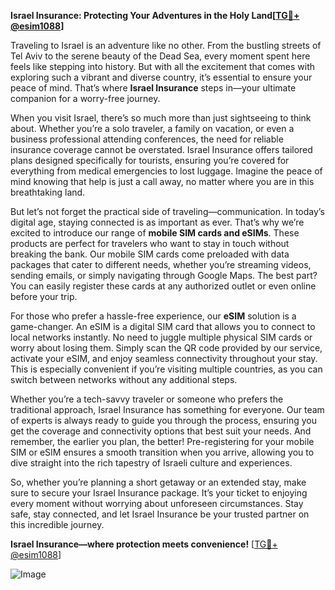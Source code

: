 **Israel Insurance: Protecting Your Adventures in the Holy Land[[TG💪+ @esim1088](https://t.me/s/esim1088)]**

Traveling to Israel is an adventure like no other. From the bustling streets of Tel Aviv to the serene beauty of the Dead Sea, every moment spent here feels like stepping into history. But with all the excitement that comes with exploring such a vibrant and diverse country, it’s essential to ensure your peace of mind. That’s where **Israel Insurance** steps in—your ultimate companion for a worry-free journey.

When you visit Israel, there’s so much more than just sightseeing to think about. Whether you’re a solo traveler, a family on vacation, or even a business professional attending conferences, the need for reliable insurance coverage cannot be overstated. Israel Insurance offers tailored plans designed specifically for tourists, ensuring you’re covered for everything from medical emergencies to lost luggage. Imagine the peace of mind knowing that help is just a call away, no matter where you are in this breathtaking land.

But let’s not forget the practical side of traveling—communication. In today’s digital age, staying connected is as important as ever. That’s why we’re excited to introduce our range of **mobile SIM cards and eSIMs**. These products are perfect for travelers who want to stay in touch without breaking the bank. Our mobile SIM cards come preloaded with data packages that cater to different needs, whether you’re streaming videos, sending emails, or simply navigating through Google Maps. The best part? You can easily register these cards at any authorized outlet or even online before your trip.

For those who prefer a hassle-free experience, our **eSIM** solution is a game-changer. An eSIM is a digital SIM card that allows you to connect to local networks instantly. No need to juggle multiple physical SIM cards or worry about losing them. Simply scan the QR code provided by our service, activate your eSIM, and enjoy seamless connectivity throughout your stay. This is especially convenient if you’re visiting multiple countries, as you can switch between networks without any additional steps.

Whether you’re a tech-savvy traveler or someone who prefers the traditional approach, Israel Insurance has something for everyone. Our team of experts is always ready to guide you through the process, ensuring you get the coverage and connectivity options that best suit your needs. And remember, the earlier you plan, the better! Pre-registering for your mobile SIM or eSIM ensures a smooth transition when you arrive, allowing you to dive straight into the rich tapestry of Israeli culture and experiences.

So, whether you’re planning a short getaway or an extended stay, make sure to secure your Israel Insurance package. It’s your ticket to enjoying every moment without worrying about unforeseen circumstances. Stay safe, stay connected, and let Israel Insurance be your trusted partner on this incredible journey.

**Israel Insurance—where protection meets convenience!** [[TG💪+ @esim1088](https://t.me/s/esim1088)]

![Image](https://i.postimg.cc/Y0z9fWf4/image.png)